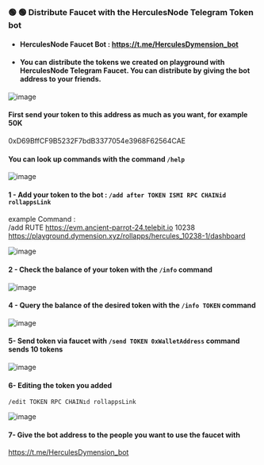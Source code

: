 ### 🟢 🟢 Distribute Faucet with the HerculesNode Telegram Token bot

- #### HerculesNode Faucet Bot : https://t.me/HerculesDymension_bot  
- #### You can distribute the tokens we created on  playground with HerculesNode Telegram Faucet. You can distribute by giving the bot address to your friends.


![image](https://github.com/user-attachments/assets/3a39c1d1-5f6a-472c-904b-8cbdb78e25a7)


#### First send your token to this address as much as you want, for example 50K 
0xD69BffCF9B5232F7bdB3377054e3968F62564CAE


#### You can look up commands with the command  `/help`

![image](https://github.com/user-attachments/assets/e1793816-fdd6-4abc-92f4-43c06b826573)


#### 1 - Add your token to the bot : `/add after TOKEN ISMI RPC CHAINid rollappsLink` 
example Command : <br> /add RUTE https://evm.ancient-parrot-24.telebit.io 10238 https://playground.dymension.xyz/rollapps/hercules_10238-1/dashboard

![image](https://github.com/user-attachments/assets/7d159998-f18b-4293-9255-caae9b752bdb)


#### 2 - Check the balance of your token with the `/info` command

![image](https://github.com/user-attachments/assets/1d5844a6-b704-4547-88d9-b4630c777ba8)

#### 4 - Query the balance of the desired token with the `/info TOKEN` command 

![image](https://github.com/user-attachments/assets/21a071ea-540f-484b-af6a-79db9c9cdfcd)


#### 5- Send token via faucet with `/send TOKEN 0xWalletAddress` command sends 10 tokens

![image](https://github.com/user-attachments/assets/dfb383de-23f5-4574-aec2-c71552370e2e)


#### 6- Editing the token you added
`/edit TOKEN RPC CHAINıd rollappsLink` 

![image](https://github.com/user-attachments/assets/a2daa741-6e01-4c6e-b5a2-c7e644a40f4a)

#### 7- Give the bot address to the people you want to use the faucet with 

https://t.me/HerculesDymension_bot

